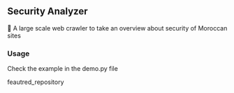 ## Security Analyzer

🐍 A large scale web crawler to take an overview about security of Moroccan sites

### Usage

Check the example in the demo.py file

feautred_repository
